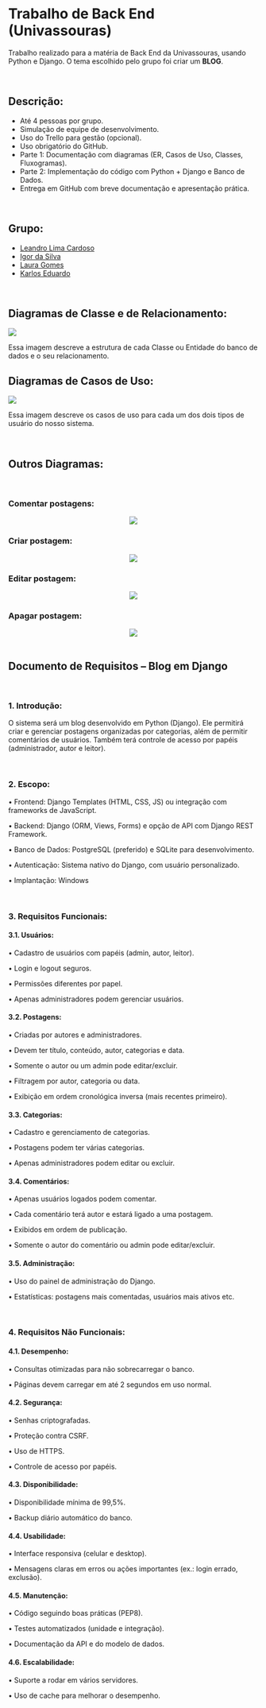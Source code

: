 # Trabalho de Back End (Univassouras)

Trabalho realizado para a matéria de Back End da Univassouras, usando Python e Django.
O tema escolhido pelo grupo foi criar um **BLOG**.

<br>

## Descrição:

* Até 4 pessoas por grupo.
* Simulação de equipe de desenvolvimento.
* Uso do Trello para gestão (opcional).
* Uso obrigatório do GitHub.
* Parte 1: Documentação com diagramas (ER, Casos de Uso, Classes, Fluxogramas).
* Parte 2: Implementação do código com Python + Django e Banco de Dados.
* Entrega em GitHub com breve documentação e apresentação prática.

<br>

## Grupo:

* [Leandro Lima Cardoso](https://github.com/Leandro-Cardoso)
* [Igor da Silva](https://github.com/igorcardiias)
* [Laura Gomes](https://github.com/Laurarpgk0)
* [Karlos Eduardo](https://github.com/Kadusquin)

<br>

## Diagramas de **Classe** e de **Relacionamento**:

<img src="ClasseRelacionamento.png" />

<br>

Essa imagem descreve a estrutura de cada Classe ou Entidade do banco de dados e o seu relacionamento.

## Diagramas de **Casos de Uso**:

<img src="CasosDeUso.png" />

<br>

Essa imagem descreve os casos de uso para cada um dos dois tipos de usuário do nosso sistema.

<br>

## Outros Diagramas:

<br>

### Comentar postagens:

<center>
    <img src="DiagramaFazerComentario.png" />
</center>

### Criar postagem:

<center>
    <img src="DiagramaCriarPostagem.png" />
</center>

### Editar postagem:

<center>
    <img src="DiagramaEditarPostagem.png" />
</center>

### Apagar postagem:

<center>
    <img src="DiagramaApagarPostagem.png" />
</center>

<br>

## Documento de Requisitos – Blog em Django

<br>

### 1. **Introdução:**

O sistema será um blog desenvolvido em Python
(Django).
Ele permitirá criar e gerenciar postagens organizadas
por categorias, além de permitir comentários de
usuários.
Também terá controle de acesso por papéis
(administrador, autor e leitor).

<br>

### 2. **Escopo:**

• Frontend: Django Templates (HTML, CSS,
JS) ou integração com frameworks de JavaScript.

• Backend: Django (ORM, Views, Forms) e
opção de API com Django REST Framework.

• Banco de Dados: PostgreSQL (preferido) e
SQLite para desenvolvimento.

• Autenticação: Sistema nativo do Django,
com usuário personalizado.

• Implantação: Windows

<br>

### 3. **Requisitos Funcionais:**

#### 3.1. **Usuários:**

• Cadastro de usuários com papéis (admin,
autor, leitor).

• Login e logout seguros.

• Permissões diferentes por papel.

• Apenas administradores podem gerenciar
usuários.

#### 3.2. **Postagens:**

• Criadas por autores e administradores.

• Devem ter título, conteúdo, autor, categorias
e data.

• Somente o autor ou um admin pode
editar/excluir.

• Filtragem por autor, categoria ou data.

• Exibição em ordem cronológica inversa
(mais recentes primeiro).

#### 3.3. **Categorias:**

• Cadastro e gerenciamento de categorias.

• Postagens podem ter várias categorias.

• Apenas administradores podem editar ou
excluir.

#### 3.4. **Comentários:**

• Apenas usuários logados podem comentar.

• Cada comentário terá autor e estará ligado a
uma postagem.

• Exibidos em ordem de publicação.

• Somente o autor do comentário ou admin
pode editar/excluir.

#### 3.5. **Administração:**

• Uso do painel de administração do Django.

• Estatísticas: postagens mais comentadas,
usuários mais ativos etc.

<br>

### 4. **Requisitos Não Funcionais:**

#### 4.1. **Desempenho:**

• Consultas otimizadas para não
sobrecarregar o banco.

• Páginas devem carregar em até 2 segundos
em uso normal.

#### 4.2. **Segurança:**

• Senhas criptografadas.

• Proteção contra CSRF.

• Uso de HTTPS.

• Controle de acesso por papéis.

#### 4.3. **Disponibilidade:**

• Disponibilidade mínima de 99,5%.

• Backup diário automático do banco.

#### 4.4. **Usabilidade:**

• Interface responsiva (celular e desktop).

• Mensagens claras em erros ou ações
importantes (ex.: login errado, exclusão).

#### 4.5. **Manutenção:**

• Código seguindo boas práticas (PEP8).

• Testes automatizados (unidade e
integração).

• Documentação da API e do modelo de
dados.

#### 4.6. **Escalabilidade:**

• Suporte a rodar em vários servidores.

• Uso de cache para melhorar o desempenho.
